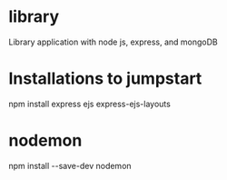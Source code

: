 # library
Library application with node js, express, and mongoDB

# Installations to jumpstart
npm install express ejs express-ejs-layouts

# nodemon
npm install --save-dev nodemon

